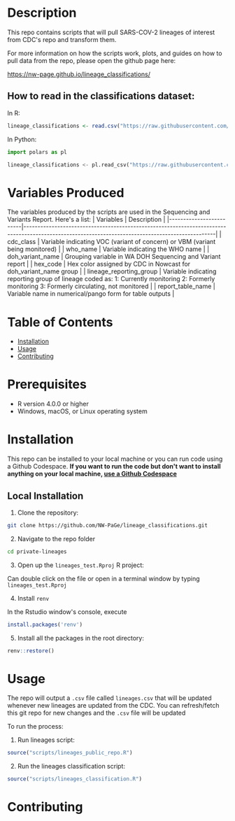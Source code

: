 # Description
This repo contains scripts that will pull SARS-COV-2 lineages of interest from CDC's repo and transform them.

For more information on how the scripts work, plots, and guides on how to pull data from the repo, please open the github page here:

https://nw-page.github.io/lineage_classifications/ 

## How to read in the classifications dataset:

In R:

```r
lineage_classifications <- read.csv("https://raw.githubusercontent.com/NW-PaGe/lineage_classifications/refs/heads/main/data/lineage_classifications.csv")
```

In Python:

```python
import polars as pl

lineage_classifications <- pl.read_csv("https://raw.githubusercontent.com/NW-PaGe/lineage_classifications/refs/heads/main/data/lineage_classifications.csv")
```


# Variables Produced
The variables produced by the scripts are used in the Sequencing and Variants Report. Here's a list:
| Variables               | Description                                                                                                                                      |
|-------------------------|--------------------------------------------------------------------------------------------------------------------------------------------------|
| cdc_class               | Variable indicating VOC (variant of concern) or VBM (variant being monitored)                                                                    |
| who_name                | Variable indicating the WHO name                                                                                                                 |
| doh_variant_name        | Grouping variable in WA DOH Sequencing and Variant report                                                                                        |
| hex_code                | Hex color assigned by CDC in Nowcast for doh_variant_name group                                                                                  |
| lineage_reporting_group | Variable indicating reporting group of lineage coded as:   1: Currently monitoring 2: Formerly monitoring 3: Formerly circulating, not monitored |
| report_table_name       | Variable name in numerical/pango form for table outputs                                                                                          |

# Table of Contents

-  [Installation](#installation)
-  [Usage](#usage)
-  [Contributing](#contributing)

# Prerequisites
-  R version 4.0.0 or higher
-  Windows, macOS, or Linux operating system

# Installation
This repo can be installed to your local machine or you can run code using a Github Codespace. **If you want to run the code but don't want to install anything on your local machine, [use a Github Codespace](#run-code-with-github-codespace)**

## Local Installation
1. Clone the repository:

  ```bash
  git clone https://github.com/NW-PaGe/lineage_classifications.git
  ```

2. Navigate to the repo folder

  ```bash
  cd private-lineages
  ```

3. Open up the `lineages_test.Rproj` R project:

  Can double click on the file or open in a terminal window by typing `lineages_test.Rproj`

4. Install `renv`

  In the Rstudio window's console, execute 
  
  ```R
  install.packages('renv')
  ```

5. Install all the packages in the root directory:

  ```R
  renv::restore()
  ```

# Usage

The repo will output a `.csv` file called `lineages.csv` that will be updated whenever new lineages are updated from the CDC. You can refresh/fetch this git repo for new changes and the `.csv` file will be updated

To run the process:

1. Run lineages script:

  ```R
  source("scripts/lineages_public_repo.R")
  ```
2. Run the lineages classification script:
  ```R
  source("scripts/lineages_classification.R")
  ```

# Contributing






